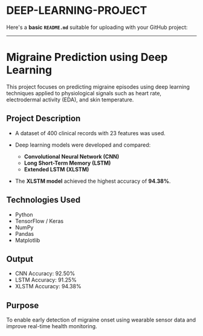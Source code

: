 # DEEP-LEARNING-PROJECT
Here's a **basic `README.md`** suitable for uploading with your GitHub project:

---

# Migraine Prediction using Deep Learning

This project focuses on predicting migraine episodes using deep learning techniques applied to physiological signals such as heart rate, electrodermal activity (EDA), and skin temperature.

## Project Description

* A dataset of 400 clinical records with 23 features was used.
* Deep learning models were developed and compared:

  * **Convolutional Neural Network (CNN)**
  * **Long Short-Term Memory (LSTM)**
  * **Extended LSTM (XLSTM)**
* The **XLSTM model** achieved the highest accuracy of **94.38%**.
  
## Technologies Used

* Python
* TensorFlow / Keras
* NumPy
* Pandas
* Matplotlib

## Output

* CNN Accuracy: 92.50%
* LSTM Accuracy: 91.25%
* XLSTM Accuracy: 94.38%

## Purpose

To enable early detection of migraine onset using wearable sensor data and improve real-time health monitoring.
